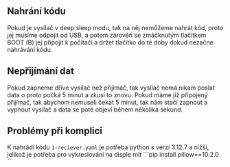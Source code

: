 ## Nahrání kódu
Pokud je vysílač v deep sleep modu, tak na něj nemůžeme nahrát kód, proto jej musíme odpojit od USB, a potom zárověň se zmáčknutým tlačítkem BOOT (B) jej připojit k počítači a držet tlačítko do té doby dokud nezačne nahrávání kódu.
## Nepřijímání dat
Pokud zapneme dříve vysílač než přijímáč, tak vysílač nemá nikam poslat data o proto počká 5 minut a zkusí to znovu. Pokud máme již připojený přijímač, tak abychom nemuseli čekat 5 minut, tak nám stačí zapnout a vypnout vysílač a data se poté objeví během několika sekund.
## Problémy při komplici
K nahrádí kódu ```1-reciever.yaml``` je potřeba python s verzí 3.12.7 a nižší, jelikož je potřeba pro vykreslování na disple mít ´´´pip install pillow==10.2.0´´´  
